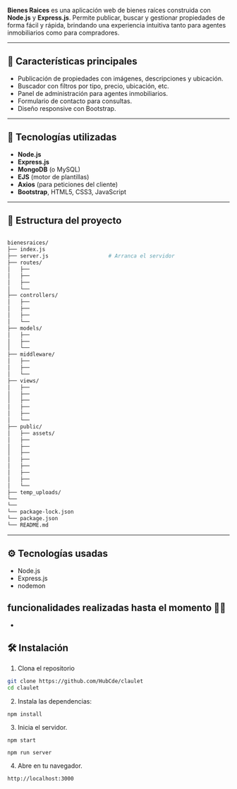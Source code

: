 **Bienes Raices** es una aplicación web de bienes raíces construida con **Node.js** y **Express.js**. Permite publicar, buscar y gestionar propiedades de forma fácil y rápida, brindando una experiencia intuitiva tanto para agentes inmobiliarios como para compradores.

---

## 🚀 Características principales

- Publicación de propiedades con imágenes, descripciones y ubicación.
- Buscador con filtros por tipo, precio, ubicación, etc.
- Panel de administración para agentes inmobiliarios.
- Formulario de contacto para consultas.
- Diseño responsive con Bootstrap.

---

## 🧰 Tecnologías utilizadas

- **Node.js**
- **Express.js**
- **MongoDB** (o MySQL)
- **EJS** (motor de plantillas)
- **Axios** (para peticiones del cliente)
- **Bootstrap**, HTML5, CSS3, JavaScript

---

## 📁 Estructura del proyecto

```bash

bienesraices/
├── index.js                      
├── server.js                   # Arranca el servidor
├── routes/
│   ├── 
│   ├── 
│   ├── 
│   └── 
├── controllers/
│   ├── 
│   ├── 
│   ├── 
│   └── 
├── models/
│   ├── 
│   ├── 
│   └── 
├── middleware/
│   ├── 
│   ├── 
│   └── 
├── views/                      
│   ├── 
│   ├── 
│   ├── 
│   ├── 
│   ├── 
│   └── 
├── public/
│   ├── assets/
│   ├── 
│   ├── 
│   ├── 
│   ├── 
│   ├── 
│   ├── 
│   ├── 
│   └── 
├── temp_uploads/
└── 
└── 
└── package-lock.json
└── package.json
└── README.md
```

---
## ⚙️ Tecnologías usadas

- Node.js
- Express.js
- nodemon

## funcionalidades realizadas hasta el momento 🐱‍🏍
- 

## 🛠️ Instalación

1. Clona el repositorio

```bash
git clone https://github.com/HubCde/claulet
cd claulet
```

2. Instala las dependencias:

```
npm install
```

3. Inicia el servidor.

```
npm start

```

```
npm run server

```

4. Abre en tu navegador.

```
http://localhost:3000

```
